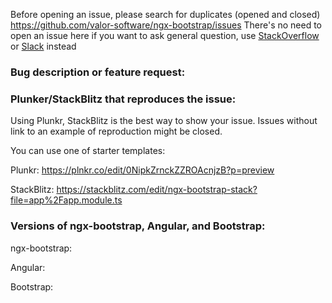 Before opening an issue, please search for duplicates (opened and closed)
https://github.com/valor-software/ngx-bootstrap/issues
There's no need to open an issue here if you want to ask general question, use [StackOverflow](https://stackoverflow.com/questions/tagged/ngx-bootstrap) or [Slack](https://ngx-slack.herokuapp.com/) instead

### Bug description or feature request:

### Plunker/StackBlitz that reproduces the issue:
Using Plunkr, StackBlitz is the best way to show your issue. Issues without link to an example of reproduction might be closed.

You can use one of starter templates:

Plunkr: https://plnkr.co/edit/0NipkZrnckZZROAcnjzB?p=preview

StackBlitz: https://stackblitz.com/edit/ngx-bootstrap-stack?file=app%2Fapp.module.ts


### Versions of ngx-bootstrap, Angular, and Bootstrap:

ngx-bootstrap:

Angular:

Bootstrap:
